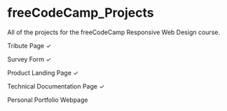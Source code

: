 # freeCodeCamp_Projects
All of the projects for the freeCodeCamp Responsive Web Design course.

Tribute Page ✓



Survey Form ✓



Product Landing Page ✓



Technical Documentation Page ✓



Personal Portfolio Webpage
